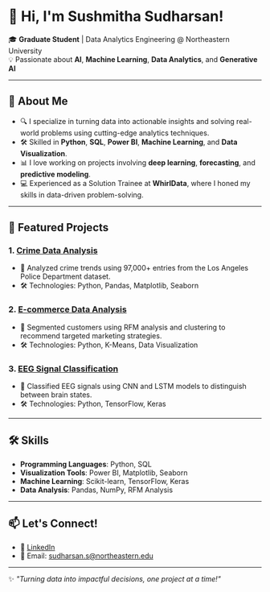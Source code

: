 # 👋 Hi, I'm Sushmitha Sudharsan!  

🎓 **Graduate Student** | Data Analytics Engineering @ Northeastern University  
💡 Passionate about **AI**, **Machine Learning**, **Data Analytics**, and **Generative AI**  

---

## 🌟 About Me  
- 🔍 I specialize in turning data into actionable insights and solving real-world problems using cutting-edge analytics techniques.  
- 🛠️ Skilled in **Python**, **SQL**, **Power BI**, **Machine Learning**, and **Data Visualization**.  
- 📊 I love working on projects involving **deep learning**, **forecasting**, and **predictive modeling**.  
- 💻 Experienced as a Solution Trainee at **WhirlData**, where I honed my skills in data-driven problem-solving.  

---

## 🚀 Featured Projects  
### 1. [Crime Data Analysis]([https://github.com/your-repo-link](https://github.com/SushmithaSudharsan/Crime_Data_Analytics))  
- 📌 Analyzed crime trends using 97,000+ entries from the Los Angeles Police Department dataset.  
- 🛠️ Technologies: Python, Pandas, Matplotlib, Seaborn  

### 2. [E-commerce Data Analysis]([https://github.com/your-repo-link](https://github.com/SushmithaSudharsan/Customer_Segmentation_using_RFM_Analysis))  
- 📌 Segmented customers using RFM analysis and clustering to recommend targeted marketing strategies.  
- 🛠️ Technologies: Python, K-Means, Data Visualization  

### 3. [EEG Signal Classification]([https://github.com/your-repo-link](https://github.com/SushmithaSudharsan/EEG_Classification_Model))  
- 📌 Classified EEG signals using CNN and LSTM models to distinguish between brain states.  
- 🛠️ Technologies: Python, TensorFlow, Keras  

---

## 🛠️ Skills  
- **Programming Languages**: Python, SQL  
- **Visualization Tools**: Power BI, Matplotlib, Seaborn  
- **Machine Learning**: Scikit-learn, TensorFlow, Keras  
- **Data Analysis**: Pandas, NumPy, RFM Analysis  

---

## 📫 Let's Connect!  
- 💼 [LinkedIn](https://www.linkedin.com/in/sushmitha-sudharsan-2101/)  
- 📧 Email: sudharsan.s@northeastern.edu

---

✨ *"Turning data into impactful decisions, one project at a time!"*  
